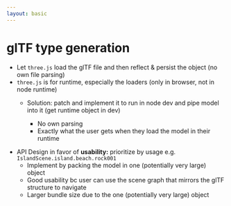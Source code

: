 ```yaml
---
layout: basic
---
```


# glTF type generation

<v-clicks :depth="2">

- Let `three.js` load the glTF file and then reflect & persist the object (no own file parsing)
- <ant-design-frown-filled class="text-red-400" /> `three.js` is for runtime, especially the loaders (only in browser, not in node runtime)
  - <ant-design-smile-filled class="text-green-400" /> Solution: patch and implement it to run in node dev and pipe model into it (get runtime object in dev)
    - <ant-design-smile-filled class="text-green-400" /> No own parsing
    - <ant-design-smile-filled class="text-green-400" /> Exactly what the user gets when they load the model in their runtime

</v-clicks>

<v-clicks :depth="1" class="mt-2">

- API Design in favor of **usability:** prioritize by usage e.g. `IslandScene.island.beach.rock001`
  - <mdi-code class="text-gray-400" /> Implement by packing the model in one (potentially very large) object
  - <ant-design-smile-filled class="text-green-400" /> Good usability bc user can use the scene graph that mirrors the glTF structure to navigate
  - <ant-design-frown-filled class="text-red-400" /> Larger bundle size due to the one (potentially very large) object

</v-clicks>

<!--
- Generate types out of the runtime object by taking the names of all children
- Store scene graph paths with the child indices linked to the child names
- Use handlebars to generate files
-->

<!--

- Problem with patch: we need two GLTFLoaders & a patch would patch both:

  1. Patched for plugin, version fixed, bundled
  2. Original for user, version free, not bundled

  - Solution: use `three-stdlib` (extraction of the `three.js` examples directory)

=========

- API Design in favor of **bundle size:** prioritize by usage e.g. `getRock001(getBeach(getIsland(getIslandScene(model))))`
  - Implement by e.g. `function getSomething(parent) { return parent.children[xxx]; }`
  - :) Unused functions could get tree-shaken
  - :( Not very user friendly
- API Design in favor of **combination**: crawl the user code & generate only used paths as direct pointer
  - :( Crawling user applications? Really?

-->
